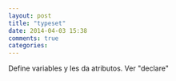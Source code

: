 ```yaml
---
layout: post
title: "typeset"
date: 2014-04-03 15:38
comments: true
categories: 
---
```

Define variables y les da atributos. Ver "declare"

